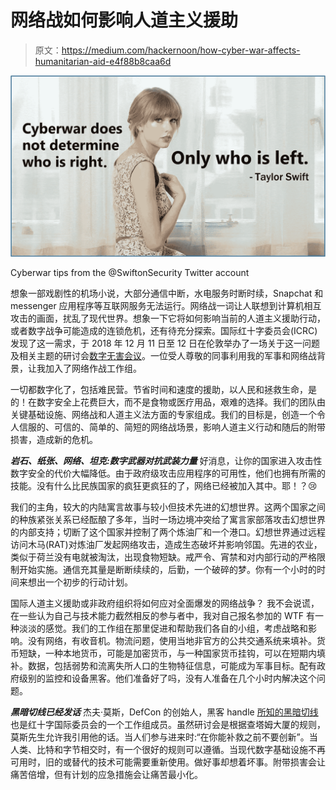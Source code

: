 # 网络战如何影响人道主义援助

> 原文：<https://medium.com/hackernoon/how-cyber-war-affects-humanitarian-aid-e4f88b8caa6d>

![](img/346bf2f3160b092004b88f1cc30353d9.png)

Cyberwar tips from the @SwiftonSecurity Twitter account

想象一部戏剧性的机场小说，大部分通信中断，水电服务时断时续，Snapchat 和 messenger 应用程序等互联网服务无法运行。网络战一词让人联想到计算机相互攻击的画面，扰乱了现代世界。想象一下它将如何影响当前的人道主义援助行动，或者数字战争可能造成的连锁危机，还有待充分探索。国际红十字委员会(ICRC)发现了这一需求，于 2018 年 12 月 11 日至 12 日在伦敦举办了一场关于这一问题及相关主题的研讨会[数字无害会议](https://www.icrc.org/en/document/digital-technologies-exploring-threats-people-and-humanitarians-warzones)。一位受人尊敬的同事利用我的军事和网络战背景，让我加入了网络作战工作组。

一切都数字化了，包括难民营。节省时间和速度的援助，以人民和拯救生命，是的！在数字安全上花费巨大，而不是食物或医疗用品，艰难的选择。我们的团队由关键基础设施、网络战和人道主义法方面的专家组成。我们的目标是，创造一个令人信服的、可信的、简单的、简短的网络战场景，影响人道主义行动和随后的附带损害，造成新的危机。

***岩石、纸张、网络、坦克:数字武器对抗武装力量***
好消息，让你的国家进入攻击性数字安全的代价大幅降低。由于政府级攻击应用程序的可用性，他们也拥有所需的技能。没有什么比民族国家的疯狂更疯狂的了，网络已经被加入其中。耶！？😢

我们的主角，较大的内陆寓言故事与较小但技术先进的幻想世界。这两个国家之间的种族紧张关系已经酝酿了多年，当时一场边境冲突给了寓言家部落攻击幻想世界的内部支持；切断了这个国家并控制了两个炼油厂和一个港口。幻想世界通过远程访问木马(RAT)对炼油厂发起网络攻击，造成生态破坏并影响邻国。先进的农业，类似于荷兰没有电就被淘汰，出现食物短缺。戒严令、宵禁和对内部行动的严格限制开始实施。通信充其量是断断续续的，后勤，一个破碎的梦。你有一个小时的时间来想出一个初步的行动计划。

国际人道主义援助或非政府组织将如何应对全面爆发的网络战争？
我不会说谎，在一些认为自己与技术能力截然相反的参与者中，我对自己报名参加的 WTF 有一种淡淡的感觉。我们的工作组在那里促进和帮助我们各自的小组，考虑战略和影响。没有网络，有收音机。物流问题，使用当地非官方的公共交通系统来填补。货币短缺，一种本地货币，可能是加密货币，与一种国家货币挂钩，可以在短期内填补。数据，包括弱势和流离失所人口的生物特征信息，可能成为军事目标。配有政府级别的监控和设备黑客。他们准备好了吗，没有人准备在几个小时内解决这个问题。

***黑暗切线已经发话***
杰夫·莫斯，DefCon 的创始人，黑客 handle [所知的黑暗切线](https://twitter.com/thedarktangent)也是红十字国际委员会的一个工作组成员。虽然研讨会是根据查塔姆大厦的规则，莫斯先生允许我引用他的话。当人们参与进来时:“在你能补救之前不要创新”。当人类、比特和字节相交时，有一个很好的规则可以遵循。当现代数字基础设施不再可用时，旧的或替代的技术可能需要重新使用。做好事却想着坏事。附带损害会让痛苦倍增，但有计划的应急措施会让痛苦最小化。